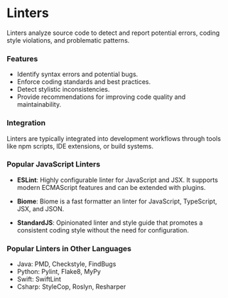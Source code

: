 # Linters

Linters analyze source code to detect and report potential errors, coding style violations, and problematic patterns.

### Features

- Identify syntax errors and potential bugs.
- Enforce coding standards and best practices.
- Detect stylistic inconsistencies.
- Provide recommendations for improving code quality and maintainability.

### Integration

Linters are typically integrated into development workflows through tools like npm scripts, IDE extensions, or build systems.

### Popular JavaScript Linters

- **ESLint**: Highly configurable linter for JavaScript and JSX. It supports modern ECMAScript features and can be extended with plugins.

- **Biome**: Biome is a fast formatter an linter for JavaScript, TypeScript, JSX, and JSON.

- **StandardJS**: Opinionated linter and style guide that promotes a consistent coding style without the need for configuration.

### Popular Linters in Other Languages

- Java: PMD, Checkstyle, FindBugs
- Python: Pylint, Flake8, MyPy
- Swift: SwiftLint
- Csharp: StyleCop, Roslyn, Resharper

